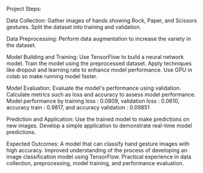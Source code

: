 Project Steps:

Data Collection:
Gather images of hands showing Rock, Paper, and Scissors gestures.
Split the dataset into training and validation.

Data Preprocessing:
Perform data augmentation to increase the variety in the dataset.

Model Building and Training:
Use TensorFlow to build a neural network model.
Train the model using the preprocessed dataset.
Apply techniques like dropout and learning rate to enhance model performance.
Use GPU in colab so make running model faster.

Model Evaluation:
Evaluate the model's performance using validation.
Calculate metrics such as loss and accuracy to assess model performance.
Model performance by training loss : 0.0809, validation loss : 0.0610, accuracy train : 0.9817, and accuracy validation : 0.09851 

Prediction and Application:
Use the trained model to make predictions on new images.
Develop a simple application to demonstrate real-time model predictions.

Expected Outcomes:
A model that can classify hand gesture images with high accuracy.
Improved understanding of the process of developing an image classification model using TensorFlow.
Practical experience in data collection, preprocessing, model training, and performance evaluation.
